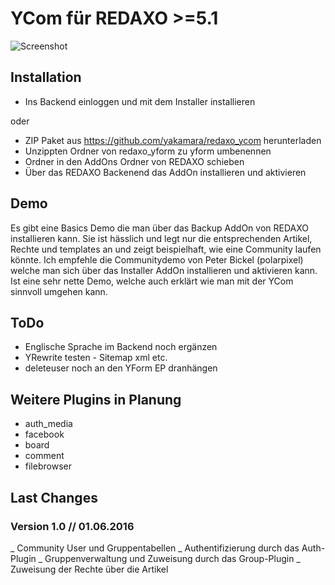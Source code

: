 YCom für REDAXO >=5.1
=============

![Screenshot](https://raw.githubusercontent.com/yakamara/redaxo_ycom/assets/ycom_01.png)

Installation
-------

* Ins Backend einloggen und mit dem Installer installieren

oder

* ZIP Paket aus https://github.com/yakamara/redaxo_ycom herunterladen
* Unzippten Ordner von redaxo_yform zu yform umbenennen
* Ordner in den AddOns Ordner von REDAXO schieben
* Über das REDAXO Backenend das AddOn installieren und aktivieren

Demo
-------

Es gibt eine Basics Demo die man über das Backup AddOn von REDAXO
installieren kann. Sie ist hässlich und legt nur die entsprechenden
Artikel, Rechte und templates an und zeigt beispielhaft, wie eine
Community laufen könnte. Ich empfehle die Communitydemo von
Peter Bickel (polarpixel) welche man sich über das Installer AddOn
installieren und aktivieren kann. Ist eine sehr nette Demo, welche
auch erklärt wie man mit der YCom sinnvoll umgehen kann.


ToDo
-------

* Englische Sprache im Backend noch ergänzen
* YRewrite testen - Sitemap xml etc.
* deleteuser noch an den YForm EP dranhängen


Weitere Plugins in Planung
-------

* auth_media
* facebook
* board
* comment
* filebrowser



Last Changes
-------

### Version 1.0 // 01.06.2016

_ Community User und Gruppentabellen
_ Authentifizierung durch das Auth-Plugin
_ Gruppenverwaltung und Zuweisung durch das Group-Plugin
_ Zuweisung der Rechte über die Artikel
